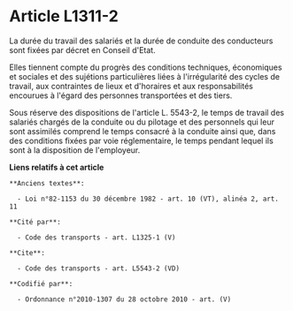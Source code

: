 # Article L1311-2

La durée du travail des salariés et la durée de conduite des conducteurs sont fixées par décret en Conseil d'Etat. 

Elles tiennent compte du progrès des conditions techniques, économiques et sociales et des sujétions particulières liées à
l'irrégularité des cycles de travail, aux contraintes de lieux et d'horaires et aux responsabilités encourues à l'égard des
personnes transportées et des tiers. 

Sous réserve des dispositions de l'article L. 5543-2, le temps de travail des salariés chargés de la conduite ou du pilotage
et des personnels qui leur sont assimilés comprend le temps consacré à la conduite ainsi que, dans des conditions fixées par
voie réglementaire, le temps pendant lequel ils sont à la disposition de l'employeur.

**Liens relatifs à cet article**

	**Anciens textes**:

	  - Loi n°82-1153 du 30 décembre 1982 - art. 10 (VT), alinéa 2, art. 11

	**Cité par**:

	  - Code des transports - art. L1325-1 (V)

	**Cite**:

	  - Code des transports - art. L5543-2 (VD)

	**Codifié par**:

	  - Ordonnance n°2010-1307 du 28 octobre 2010 - art. (V)
